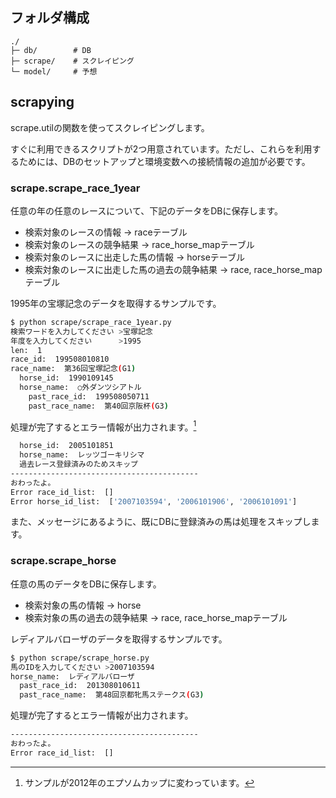 ## フォルダ構成
```
./
├─ db/        # DB
├─ scrape/    # スクレイピング
└─ model/     # 予想
```

## scrapying
scrape.utilの関数を使ってスクレイピングします。

すぐに利用できるスクリプトが2つ用意されています。ただし、これらを利用するためには、DBのセットアップと環境変数への接続情報の追加が必要です。

### scrape.scrape_race_1year
任意の年の任意のレースについて、下記のデータをDBに保存します。

- 検索対象のレースの情報 -> raceテーブル
- 検索対象のレースの競争結果 -> race_horse_mapテーブル
- 検索対象のレースに出走した馬の情報 -> horseテーブル
- 検索対象のレースに出走した馬の過去の競争結果 -> race, race_horse_mapテーブル

1995年の宝塚記念のデータを取得するサンプルです。

```sh
$ python scrape/scrape_race_1year.py
検索ワードを入力してください >宝塚記念
年度を入力してください      >1995
len:  1
race_id:  199508010810
race_name:  第36回宝塚記念(G1)
  horse_id:  1990109145
  horse_name:  ○外ダンツシアトル
    past_race_id:  199508050711
    past_race_name:  第40回京阪杯(G3)
```

処理が完了するとエラー情報が出力されます。[^1]

```sh
  horse_id:  2005101851
  horse_name:  レッツゴーキリシマ
  過去レース登録済みのためスキップ
------------------------------------------
おわったよ。
Error race_id_list:  []
Error horse_id_list:  ['2007103594', '2006101906', '2006101091']
```

また、メッセージにあるように、既にDBに登録済みの馬は処理をスキップします。

[^1]:サンプルが2012年のエプソムカップに変わっています。

### scrape.scrape_horse
任意の馬のデータをDBに保存します。

- 検索対象の馬の情報 -> horse
- 検索対象の馬の過去の競争結果 -> race, race_horse_mapテーブル

レディアルバローザのデータを取得するサンプルです。

```sh
$ python scrape/scrape_horse.py 
馬のIDを入力してください >2007103594
horse_name:  レディアルバローザ
  past_race_id:  201308010611
  past_race_name:  第48回京都牝馬ステークス(G3)
```

処理が完了するとエラー情報が出力されます。

```sh
------------------------------------------
おわったよ。
Error race_id_list:  []
```